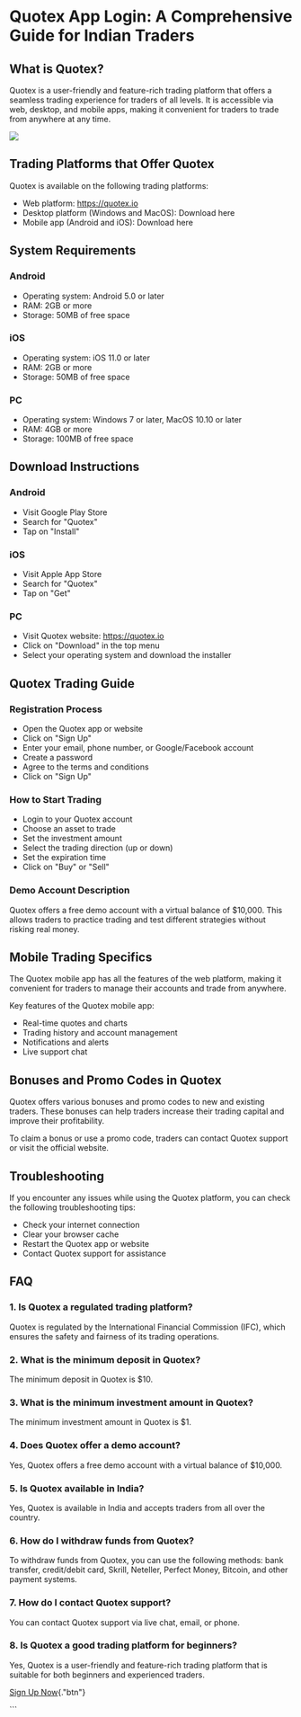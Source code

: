 # Quotex App Login: A Comprehensive Guide for Indian Traders

## What is Quotex?

Quotex is a user-friendly and feature-rich trading platform that offers
a seamless trading experience for traders of all levels. It is
accessible via web, desktop, and mobile apps, making it convenient for
traders to trade from anywhere at any time.

[![](https://static.quotex.io/files/1_en/300_250.jpg)](https://traff.sbs/brokerqxsignupf)

## Trading Platforms that Offer Quotex

Quotex is available on the following trading platforms:

-   Web platform: https://quotex.io
-   Desktop platform (Windows and MacOS): Download here
-   Mobile app (Android and iOS): Download here

## System Requirements

### Android

-   Operating system: Android 5.0 or later
-   RAM: 2GB or more
-   Storage: 50MB of free space

### iOS

-   Operating system: iOS 11.0 or later
-   RAM: 2GB or more
-   Storage: 50MB of free space

### PC

-   Operating system: Windows 7 or later, MacOS 10.10 or later
-   RAM: 4GB or more
-   Storage: 100MB of free space

## Download Instructions

### Android

-   Visit Google Play Store
-   Search for "Quotex"
-   Tap on "Install"

### iOS

-   Visit Apple App Store
-   Search for "Quotex"
-   Tap on "Get"

### PC

-   Visit Quotex website: https://quotex.io
-   Click on "Download" in the top menu
-   Select your operating system and download the installer

## Quotex Trading Guide

### Registration Process

-   Open the Quotex app or website
-   Click on "Sign Up"
-   Enter your email, phone number, or Google/Facebook account
-   Create a password
-   Agree to the terms and conditions
-   Click on "Sign Up"

### How to Start Trading

-   Login to your Quotex account
-   Choose an asset to trade
-   Set the investment amount
-   Select the trading direction (up or down)
-   Set the expiration time
-   Click on "Buy" or "Sell"

### Demo Account Description

Quotex offers a free demo account with a virtual balance of \$10,000.
This allows traders to practice trading and test different strategies
without risking real money.

## Mobile Trading Specifics

The Quotex mobile app has all the features of the web platform, making
it convenient for traders to manage their accounts and trade from
anywhere.

Key features of the Quotex mobile app:

-   Real-time quotes and charts
-   Trading history and account management
-   Notifications and alerts
-   Live support chat

## Bonuses and Promo Codes in Quotex

Quotex offers various bonuses and promo codes to new and existing
traders. These bonuses can help traders increase their trading capital
and improve their profitability.

To claim a bonus or use a promo code, traders can contact Quotex support
or visit the official website.

## Troubleshooting

If you encounter any issues while using the Quotex platform, you can
check the following troubleshooting tips:

-   Check your internet connection
-   Clear your browser cache
-   Restart the Quotex app or website
-   Contact Quotex support for assistance

## FAQ

### 1. Is Quotex a regulated trading platform?

Quotex is regulated by the International Financial Commission (IFC),
which ensures the safety and fairness of its trading operations.

### 2. What is the minimum deposit in Quotex?

The minimum deposit in Quotex is \$10.

### 3. What is the minimum investment amount in Quotex?

The minimum investment amount in Quotex is \$1.

### 4. Does Quotex offer a demo account?

Yes, Quotex offers a free demo account with a virtual balance of
\$10,000.

### 5. Is Quotex available in India?

Yes, Quotex is available in India and accepts traders from all over the
country.

### 6. How do I withdraw funds from Quotex?

To withdraw funds from Quotex, you can use the following methods: bank
transfer, credit/debit card, Skrill, Neteller, Perfect Money, Bitcoin,
and other payment systems.

### 7. How do I contact Quotex support?

You can contact Quotex support via live chat, email, or phone.

### 8. Is Quotex a good trading platform for beginners?

Yes, Quotex is a user-friendly and feature-rich trading platform that is
suitable for both beginners and experienced traders.

[Sign Up Now](\%22https://traff.sbs/quotexonelink\%22){."btn"}

\`\`\`


